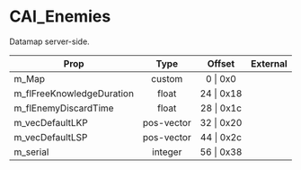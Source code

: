 # CAI_Enemies

Datamap server-side.

|Prop|Type|Offset|External|
|---|:-:|:-:|--:|
|m_Map|custom|0 \| 0x0||
|m_flFreeKnowledgeDuration|float|24 \| 0x18||
|m_flEnemyDiscardTime|float|28 \| 0x1c||
|m_vecDefaultLKP|pos-vector|32 \| 0x20||
|m_vecDefaultLSP|pos-vector|44 \| 0x2c||
|m_serial|integer|56 \| 0x38||
